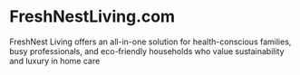 # FreshNestLiving.com
FreshNest Living offers an all-in-one solution for health-conscious families, busy professionals, and eco-friendly households who value sustainability and luxury in home care
